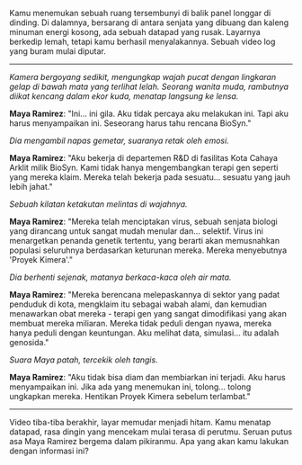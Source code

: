 Kamu menemukan sebuah ruang tersembunyi di balik panel longgar di dinding. Di dalamnya, bersarang di antara senjata yang dibuang dan kaleng minuman energi kosong, ada sebuah datapad yang rusak. Layarnya berkedip lemah, tetapi kamu berhasil menyalakannya. Sebuah video log yang buram mulai diputar.

---

_Kamera bergoyang sedikit, mengungkap wajah pucat dengan lingkaran gelap di bawah mata yang terlihat lelah. Seorang wanita muda, rambutnya diikat kencang dalam ekor kuda, menatap langsung ke lensa._

**Maya Ramirez**: "Ini... ini gila. Aku tidak percaya aku melakukan ini. Tapi aku harus menyampaikan ini. Seseorang harus tahu rencana BioSyn."

_Dia mengambil napas gemetar, suaranya retak oleh emosi._

**Maya Ramirez**: "Aku bekerja di departemen R&D di fasilitas Kota Cahaya Arklit milik BioSyn. Kami tidak hanya mengembangkan terapi gen seperti yang mereka klaim. Mereka telah bekerja pada sesuatu... sesuatu yang jauh lebih jahat."

_Sebuah kilatan ketakutan melintas di wajahnya._

**Maya Ramirez**: "Mereka telah menciptakan virus, sebuah senjata biologi yang dirancang untuk sangat mudah menular dan... selektif. Virus ini menargetkan penanda genetik tertentu, yang berarti akan memusnahkan populasi seluruhnya berdasarkan keturunan mereka. Mereka menyebutnya 'Proyek Kimera'."

_Dia berhenti sejenak, matanya berkaca-kaca oleh air mata._

**Maya Ramirez**: "Mereka berencana melepaskannya di sektor yang padat penduduk di kota, mengklaim itu sebagai wabah alami, dan kemudian menawarkan obat mereka - terapi gen yang sangat dimodifikasi yang akan membuat mereka miliaran. Mereka tidak peduli dengan nyawa, mereka hanya peduli dengan keuntungan. Aku melihat data, simulasi... itu adalah genosida."

_Suara Maya patah, tercekik oleh tangis._

**Maya Ramirez**: "Aku tidak bisa diam dan membiarkan ini terjadi. Aku harus menyampaikan ini. Jika ada yang menemukan ini, tolong... tolong ungkapkan mereka. Hentikan Proyek Kimera sebelum terlambat."

---

Video tiba-tiba berakhir, layar memudar menjadi hitam. Kamu menatap datapad, rasa dingin yang mencekam mulai terasa di perutmu. Seruan putus asa Maya Ramirez bergema dalam pikiranmu. Apa yang akan kamu lakukan dengan informasi ini?
